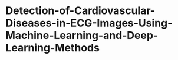 # Detection-of-Cardiovascular-Diseases-in-ECG-Images-Using-Machine-Learning-and-Deep-Learning-Methods